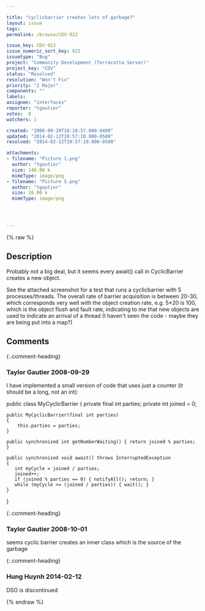 ```yaml
---

title: "cyclicbarrier creates lots of garbage?"
layout: issue
tags: 
permalink: /browse/CDV-922

issue_key: CDV-922
issue_numeric_sort_key: 922
issuetype: "Bug"
project: "Community Development (Terracotta Server)"
project_key: "CDV"
status: "Resolved"
resolution: "Won't Fix"
priority: "2 Major"
components: ""
labels: 
assignee: "interfaces"
reporter: "tgautier"
votes:  0
watchers: 1

created: "2008-09-29T18:18:57.000-0400"
updated: "2014-02-12T20:57:10.000-0500"
resolved: "2014-02-12T20:57:10.000-0500"

attachments:
- filename: "Picture 1.png"
  author: "tgautier"
  size: 146.00 k
  mimeType: image/png
- filename: "Picture 5.png"
  author: "tgautier"
  size: 16.00 k
  mimeType: image/png




---
```


{% raw %}

## Description

<div markdown="1" class="description">

Probably not a big deal, but it seems every await() call in CyclicBarrier creates a new object.  

See the attached screenshot for a test that runs a cyclicbarrier with 5 processes/threads.  The overall rate of barrier acquisition is between 20-30, which corresponds very well with the object creation rate, e.g. 5\*20 is 100, which is the object flush and fault rate, indicating to me that new objects are used to indicate an arrival of a thread (I haven't seen the code - maybe they are being put into a map?)

 

</div>

## Comments


{:.comment-heading}
### **Taylor Gautier** <span class="date">2008-09-29</span>

<div markdown="1" class="comment">

I have implemented a small version of code that uses just a counter (it should be a long, not an int):

public class MyCyclicBarrier
\{
    private final int parties;
    private int joined = 0;

    public MyCyclicBarrier(final int parties)
    {
        this.parties = parties;
    }

    public synchronized int getNumberWaiting() { return joined % parties; }

    public synchronized void await() throws InterruptedException
    {
       int myCycle = joined / parties;
       joined++;
       if (joined % parties == 0) { notifyAll(); return; }
       while (myCycle >= (joined / parties)) { wait(); }
    }
\}



</div>


{:.comment-heading}
### **Taylor Gautier** <span class="date">2008-10-01</span>

<div markdown="1" class="comment">

seems cyclic barrier creates an inner class which is the source of the garbage

</div>


{:.comment-heading}
### **Hung Huynh** <span class="date">2014-02-12</span>

<div markdown="1" class="comment">

DSO is discontinued

</div>



{% endraw %}

